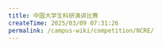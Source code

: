 ```yaml
---
title: 中国大学生科研演讲比赛
createTime: 2025/03/09 07:31:26
permalink: /campus-wiki/competition/NCRE/
---
```

